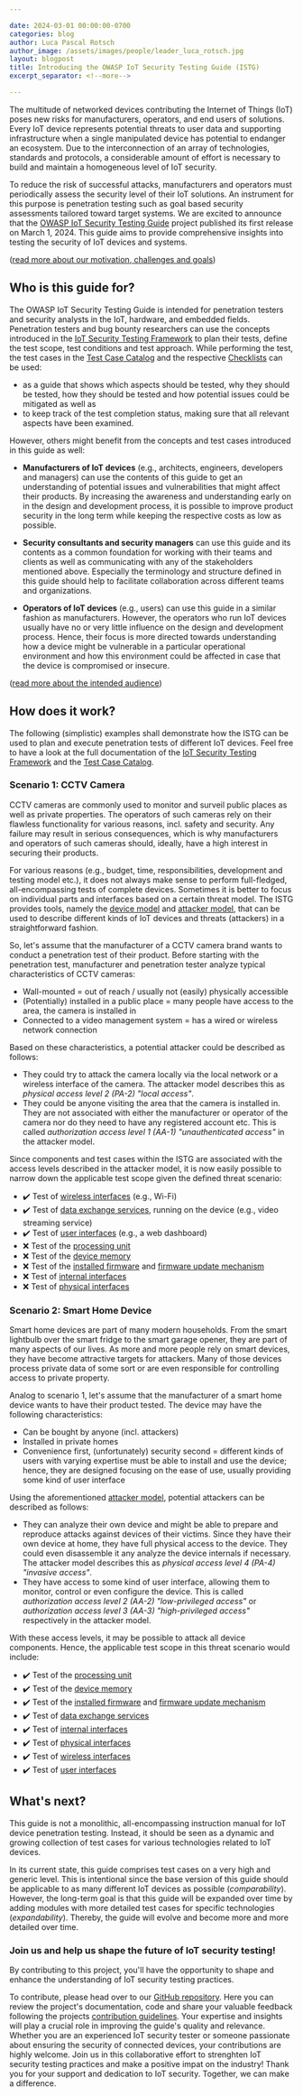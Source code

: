 ```yaml
---

date: 2024-03-01 00:00:00-0700
categories: blog
author: Luca Pascal Rotsch
author_image: /assets/images/people/leader_luca_rotsch.jpg
layout: blogpost
title: Introducing the OWASP IoT Security Testing Guide (ISTG)
excerpt_separator: <!--more-->

---
```


The multitude of networked devices contributing the Internet of Things (IoT) poses new risks for manufacturers, operators, and end users of solutions. Every IoT device represents potential threats to user data and supporting infrastructure when a single manipulated device has potential to endanger an ecosystem. Due to the interconnection of an array of technologies, standards and protocols, a considerable amount of effort is necessary to build and maintain a homogeneous level of IoT security.

To reduce the risk of successful attacks, manufacturers and operators must periodically assess the security level of their IoT solutions. An instrument for this purpose is penetration testing such as goal based security assessments tailored toward target systems. We are excited to announce that the [OWASP IoT Security Testing Guide](https://owasp.org/www-project-iot-security-testing-guide/) project published its first release on March 1, 2024. This guide aims to provide comprehensive insights into testing the security of IoT devices and systems.

<!--more-->

([read more about our motivation, challenges and goals](https://github.com/OWASP/owasp-istg/blob/main/src/01_introduction/README.md#motivation))



## Who is this guide for?

The OWASP IoT Security Testing Guide is intended for penetration testers and security analysts in the IoT, hardware, and embedded fields. Penetration testers and bug bounty researchers can use the concepts introduced in the [IoT Security Testing Framework](https://github.com/OWASP/owasp-istg/blob/main/src/02_framework/README.md) to plan their tests, define the test scope, test conditions and test approach. While performing the test, the test cases in the [Test Case Catalog](https://github.com/OWASP/owasp-istg/blob/main/src/03_test_cases/README.md) and the respective [Checklists](https://github.com/OWASP/owasp-istg/blob/main/checklists) can be used:

- as a guide that shows which aspects should be tested, why they should be tested, how they should be tested and how potential issues could be mitigated as well as
- to keep track of the test completion status, making sure that all relevant aspects have been examined.



However, others might benefit from the concepts and test cases introduced in this guide as well:

* **Manufacturers of IoT devices** (e.g., architects, engineers, developers and managers) can use the contents of this guide to get an understanding of potential issues and vulnerabilities that might affect their products. By increasing the awareness and understanding early on in the design and development process, it is possible to improve product security in the long term while keeping the respective costs as low as possible.

- **Security consultants and security managers** can use this guide and its contents as a common foundation for working with their teams and clients as well as communicating with any of the stakeholders mentioned above. Especially the terminology and structure defined in this guide should help to facilitate collaboration across different teams and organizations.


- **Operators of IoT devices** (e.g., users) can use this guide in a similar fashion as manufacturers. However, the operators who run IoT devices usually have no or very little influence on the design and development process. Hence, their focus is more directed towards understanding how a device might be vulnerable in a particular operational environment and how this environment could be affected in case that the device is compromised or insecure.

([read more about the intended audience](https://github.com/OWASP/owasp-istg/blob/main/src/01_introduction/README.md#intended-audience))



## How does it work?

The following (simplistic) examples shall demonstrate how the ISTG can be used to plan and execute penetration tests of different IoT devices. Feel free to have a look at the full documentation of the [IoT Security Testing Framework](https://github.com/OWASP/owasp-istg/tree/main/src/02_framework) and the [Test Case Catalog](https://github.com/OWASP/owasp-istg/tree/main/src/03_test_cases).



### Scenario 1: CCTV Camera

CCTV cameras are commonly used to monitor and surveil public places as well as private properties. The operators of such cameras rely on their flawless functionality for various reasons, incl. safety and security. Any failure may result in serious consequences, which is why manufacturers and operators of such cameras should, ideally, have a high interest in securing their products.

For various reasons (e.g., budget, time, responsibilities, development and testing model etc.), it does not always make sense to perform full-fledged, all-encompassing tests of complete devices. Sometimes it is better to focus on individual parts and interfaces based on a certain threat model. The ISTG provides tools, namely the [device model](https://github.com/OWASP/owasp-istg/blob/main/src/02_framework/device_model.md) and [attacker model](https://github.com/OWASP/owasp-istg/blob/main/src/02_framework/attacker_model.md), that can be used to describe different kinds of IoT devices and threats (attackers) in a straightforward fashion.



So, let's assume that the manufacturer of a CCTV camera brand wants to conduct a penetration test of their product. Before starting with the penetration test, manufacturer and penetration tester analyze typical characteristics of CCTV cameras:

* Wall-mounted = out of reach / usually not (easily) physically accessible
* (Potentially) installed in a public place = many people have access to the area, the camera is installed in
* Connected to a video management system = has a wired or wireless network connection



Based on these characteristics, a potential attacker could be described as follows:

* They could try to attack the camera locally via the local network or a wireless interface of the camera. The attacker model describes this as *physical access level 2 (PA-2) "local access"*.
* They could be anyone visiting the area that the camera is installed in. They are not associated with either the manufacturer or operator of the camera nor do they need to have any registered account etc. This is called *authorization access level 1 (AA-1) "unauthenticated access"* in the attacker model.



Since components and test cases within the ISTG are associated with the access levels described in the attacker model, it is now easily possible to narrow down the applicable test scope given the defined threat scenario:

* :heavy_check_mark: Test of [wireless interfaces](https://github.com/OWASP/owasp-istg/blob/main/src/03_test_cases/wireless_interfaces/README.md) (e.g., Wi-Fi)
* :heavy_check_mark: Test of [data exchange services](https://github.com/OWASP/owasp-istg/blob/main/src/03_test_cases/data_exchange_services/README.md), running on the device (e.g., video streaming service)
* :heavy_check_mark: Test of [user interfaces](https://github.com/OWASP/owasp-istg/blob/main/src/03_test_cases/user_interfaces/README.md) (e.g., a web dashboard)
* :x: Test of the [processing unit](https://github.com/OWASP/owasp-istg/blob/main/src/03_test_cases/processing_units/README.md)
* :x: Test of the [device memory](https://github.com/OWASP/owasp-istg/blob/main/src/03_test_cases/memory/README.md)
* :x: Test of the [installed firmware](https://github.com/OWASP/owasp-istg/blob/main/src/03_test_cases/firmware/installed_firmware.md) and [firmware update mechanism](https://github.com/OWASP/owasp-istg/blob/main/src/03_test_cases/firmware/firmware_update_mechanism.md)
* :x: Test of [internal interfaces](https://github.com/OWASP/owasp-istg/blob/main/src/03_test_cases/internal_interfaces/README.md)
* :x: Test of [physical interfaces](https://github.com/OWASP/owasp-istg/blob/main/src/03_test_cases/physical_interfaces/README.md)



### Scenario 2: Smart Home Device

Smart home devices are part of many modern households. From the smart lightbulb over the smart fridge to the smart garage opener, they are part of many aspects of our lives. As more and more people rely on smart devices, they have become attractive targets for attackers. Many of those devices process private data of some sort or are even responsible for controlling access to private property.



Analog to scenario 1, let's assume that the manufacturer of a smart home device wants to have their product tested. The device may have the following characteristics:

* Can be bought by anyone (incl. attackers)
* Installed in private homes
* Convenience first, (unfortunately) security second = different kinds of users with varying expertise must be able to install and use the device; hence, they are designed focusing on the ease of use, usually providing some kind of user interface



Using the aforementioned [attacker model](https://github.com/OWASP/owasp-istg/blob/main/src/02_framework/attacker_model.md), potential attackers can be described as follows:

* They can analyze their own device and might be able to prepare and reproduce attacks against devices of their victims. Since they have their own device at home, they have full physical access to the device. They could even disassemble it any analyze the device internals if necessary. The attacker model describes this as *physical access level 4 (PA-4) "invasive access"*.
* They have access to some kind of user interface, allowing them to monitor, control or even configure the device. This is called *authorization access level 2 (AA-2) "low-privileged access"* or *authorization access level 3 (AA-3) "high-privileged access"* respectively in the attacker model.



With these access levels, it may be possible to attack all device components. Hence, the applicable test scope in this threat scenario would include:

* :heavy_check_mark: Test of the [processing unit](https://github.com/OWASP/owasp-istg/blob/main/src/03_test_cases/processing_units/README.md)
* :heavy_check_mark: Test of the [device memory](https://github.com/OWASP/owasp-istg/blob/main/src/03_test_cases/memory/README.md)
* :heavy_check_mark: Test of the [installed firmware](https://github.com/OWASP/owasp-istg/blob/main/src/03_test_cases/firmware/installed_firmware.md) and [firmware update mechanism](https://github.com/OWASP/owasp-istg/blob/main/src/03_test_cases/firmware/firmware_update_mechanism.md)
* :heavy_check_mark: Test of [data exchange services](https://github.com/OWASP/owasp-istg/blob/main/src/03_test_cases/data_exchange_services/README.md)
* :heavy_check_mark: Test of [internal interfaces](https://github.com/OWASP/owasp-istg/blob/main/src/03_test_cases/internal_interfaces/README.md)
* :heavy_check_mark: Test of [physical interfaces](https://github.com/OWASP/owasp-istg/blob/main/src/03_test_cases/physical_interfaces/README.md)
* :heavy_check_mark: Test of [wireless interfaces](https://github.com/OWASP/owasp-istg/blob/main/src/03_test_cases/wireless_interfaces/README.md)
* :heavy_check_mark: Test of [user interfaces](https://github.com/OWASP/owasp-istg/blob/main/src/03_test_cases/user_interfaces/README.md)



## What's next?

This guide is not a monolithic, all-encompassing instruction manual for IoT device penetration testing. Instead, it should be seen as a dynamic and growing collection of test cases for various technologies related to IoT devices.

In its current state, this guide comprises test cases on a very high and generic level. This is intentional since the base version of this guide should be applicable to as many different IoT devices as possible (*comparability*). However, the long-term goal is that this guide will be expanded over time by adding modules with more detailed test cases for specific technologies (*expandability*). Thereby, the guide will evolve and become more and more detailed over time.



### Join us and help us shape the future of IoT security testing!

By contributing to this project, you'll have the opportunity to shape and enhance the understanding of IoT security testing practices.

To contribute, please head over to our [GitHub repository](https://github.com/OWASP/owasp-istg). Here you can review the project's documentation, code and share your valuable feedback following the projects [contribution guidelines](https://owasp.org/www-project-iot-security-testing-guide#div-contributing). Your expertise and insights will play a crucial role in improving the guide's quality and relevance. Whether you are an experienced IoT security tester or someone passionate about ensuring the security of connected devices, your contributions are highly welcome. Join us in this collaborative effort to strenghten IoT security testing practices and make a positive impat on the industry! Thank you for your support and dedication to IoT security. Together, we can make a difference.
